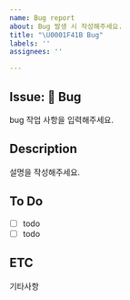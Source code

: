 ```yaml
---
name: Bug report
about: Bug 발생 시 작성해주세요.
title: "\U0001F41B Bug"
labels: ''
assignees: ''

---
```


## Issue: 🐛 Bug
bug 작업 사항을 입력해주세요.

## Description
설명을 작성해주세요.

## To Do
- [ ] todo
- [ ] todo

## ETC
기타사항
